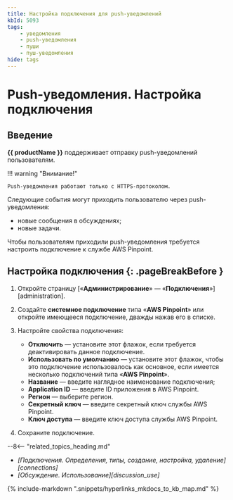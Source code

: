 ```yaml
---
title: Настройка подключения для push-уведомлений
kbId: 5093
tags:
    - уведомления
    - push-уведомления
    - пуши
    - пуш-уведомления
hide: tags
---
```


# Push-уведомления. Настройка подключения

## Введение

**{{ productName }}** поддерживает отправку push-уведомлений пользователям.

!!! warning "Внимание!"

    Push-уведомления работают только с HTTPS-протоколом.

Следующие события могут приходить пользователю через push-уведомления:

- новые сообщения в обсуждениях;
- новые задачи.

Чтобы пользователям приходили push-уведомления требуется настроить подключение к службе AWS Pinpoint.

## Настройка подключения {: .pageBreakBefore }

1. Откройте страницу [«**Администрирование**» — «**Подключения**»][administration].
2. Создайте **системное подключение** типа «**AWS Pinpoint**» или откройте имеющееся подключение, дважды нажав его в списке.
3. Настройте свойства подключения:

    - **Отключить** — установите этот флажок, если требуется деактивировать данное подключение.
    - **Использовать по умолчанию** — установите этот флажок, чтобы это подключение использовалось как основное, если имеется несколько подключений типа «**AWS Pinpoint**».
    - **Название** — введите наглядное наименование подключения;
    - **Application ID** — введите ID приложения в AWS Pinpoint.
    - **Регион** — выберите регион.
    - **Секретный ключ** — введите секретный ключ службы AWS Pinpoint.
    - **Ключ доступа** — введите ключ доступа службы AWS Pinpoint.

4. Сохраните подключение.

<div class="relatedTopics" markdown="block">

--8<-- "related_topics_heading.md"

- _[Подключения. Определения, типы, создание, настройка, удаление][connections]_
- _[Обсуждение. Использование][discussion_use]_

</div>

{%
include-markdown ".snippets/hyperlinks_mkdocs_to_kb_map.md"
%}
